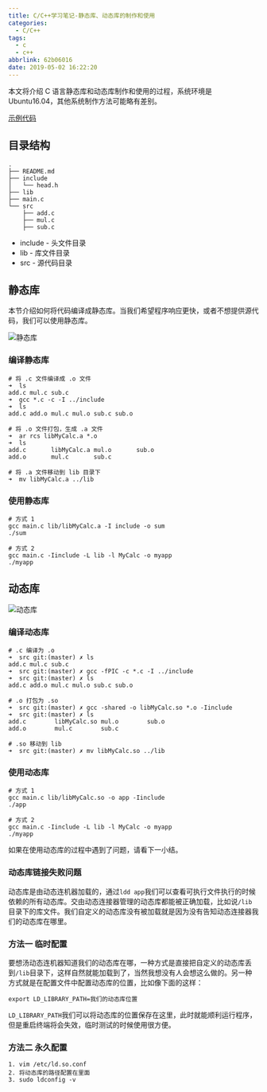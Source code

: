 ```yaml
---
title: C/C++学习笔记-静态库、动态库的制作和使用
categories:
  - C/C++
tags:
  - c
  - c++
abbrlink: 62b06016
date: 2019-05-02 16:22:20
---
```


本文将介绍 C 语言静态库和动态库制作和使用的过程，系统环境是 Ubuntu16.04，其他系统制作方法可能略有差别。

[示例代码](<https://github.com/YujieShui/up-up-c/tree/master/how_to_make_lib>)

<!-- more -->

## 目录结构

```
.
├── README.md
├── include
│   └── head.h
├── lib
├── main.c
└── src
    ├── add.c
    ├── mul.c
    ├── sub.c
```

- include - 头文件目录
- lib - 库文件目录
- src - 源代码目录

## 静态库

本节介绍如何将代码编译成静态库。当我们希望程序响应更快，或者不想提供源代码，我们可以使用静态库。

![静态库](<http://image.shuiyujie.com/static_library.png>)

### 编译静态库

```shell
# 将 .c 文件编译成 .o 文件
➜  ls
add.c mul.c sub.c
➜  gcc *.c -c -I ../include
➜  ls
add.c add.o mul.c mul.o sub.c sub.o

# 将 .o 文件打包，生成 .a 文件
➜  ar rcs libMyCalc.a *.o
➜  ls
add.c       libMyCalc.a mul.o       sub.o
add.o       mul.c       sub.c

# 将 .a 文件移动到 lib 目录下
➜  mv libMyCalc.a ../lib
```

### 使用静态库

```shell
# 方式 1
gcc main.c lib/libMyCalc.a -I include -o sum
./sum

# 方式 2
gcc main.c -Iinclude -L lib -l MyCalc -o myapp
./myapp
```



## 动态库

![动态库](<http://image.shuiyujie.com/dll.png>)

### 编译动态库

```shell
# .c 编译为 .o
➜  src git:(master) ✗ ls
add.c mul.c sub.c
➜  src git:(master) ✗ gcc -fPIC -c *.c -I ../include
➜  src git:(master) ✗ ls
add.c add.o mul.c mul.o sub.c sub.o

# .o 打包为 .so
➜  src git:(master) ✗ gcc -shared -o libMyCalc.so *.o -Iinclude
➜  src git:(master) ✗ ls
add.c        libMyCalc.so mul.o        sub.o
add.o        mul.c        sub.c

# .so 移动到 lib
➜  src git:(master) ✗ mv libMyCalc.so ../lib
```



### 使用动态库

```
# 方式 1
gcc main.c lib/libMyCalc.so -o app -Iinclude
./app

# 方式 2
gcc main.c -Iinclude -L lib -l MyCalc -o myapp
./myapp
```

如果在使用动态库的过程中遇到了问题，请看下一小结。



### 动态库链接失败问题

动态库是由动态连机器加载的，通过`ldd app`我们可以查看可执行文件执行的时候依赖的所有动态库。交由动态连接器管理的动态库都能被正确加载，比如说`/lib`目录下的库文件。我们自定义的动态库没有被加载就是因为没有告知动态连接器我们的动态库在哪里。

### 方法一 临时配置

要想汤动态连机器知道我们的动态库在哪，一种方式是直接把自定义的动态库丢到`/lib`目录下，这样自然就能加载到了，当然我想没有人会想这么做的。另一种方式就是在配置文件中配置动态库的位置，比如像下面的这样：

```
export LD_LIBRARY_PATH=我们的动态库位置
```

`LD_LIBRARY_PATH`我们可以将动态库的位置保存在这里，此时就能顺利运行程序，但是重启终端将会失效，临时测试的时候使用很方便。

### 方法二 永久配置

```
1. vim /etc/ld.so.conf
2. 将动态库的路径配置在里面
3. sudo ldconfig -v
```

